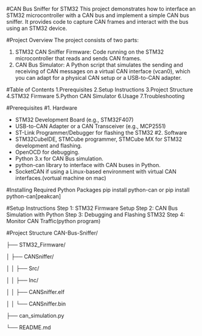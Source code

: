 #CAN Bus Sniffer for STM32
This project demonstrates how to interface an STM32 microcontroller with a CAN bus and implement a simple CAN bus sniffer. It provides code to capture CAN frames and interact with the bus using an STM32 device.

#Project Overview
The project consists of two parts:
1. STM32 CAN Sniffer Firmware: Code running on the STM32 microcontroller that reads and sends CAN frames.
2. CAN Bus Simulator: A Python script that simulates the sending and receiving of CAN messages on a virtual CAN interface (vcan0), which you can adapt for a physical CAN setup or a USB-to-CAN adapter.

#Table of Contents
1.Prerequisites
2.Setup Instructions
3.Project Structure
4.STM32 Firmware
5.Python CAN Simulator
6.Usage
7.Troubleshooting

#Prerequisites
#1. Hardware
- STM32 Development Board (e.g., STM32F407)
- USB-to-CAN Adapter or a CAN Transceiver (e.g., MCP2551)
- ST-Link Programmer/Debugger for flashing the STM32
#2. Software
- STM32CubeIDE, STMCube programmer, STMCube MX for STM32 development and flashing.
- OpenOCD for debugging.
- Python 3.x for CAN Bus simulation.
- python-can library to interface with CAN buses in Python.
- SocketCAN if using a Linux-based environment with virtual CAN interfaces.(vortual machine on mac)

#Installing Required Python Packages
pip install python-can or pip install python-can[peakcan]

#Setup Instructions
Step 1: STM32 Firmware Setup
Step 2: CAN Bus Simulation with Python
Step 3: Debugging and Flashing STM32
Step 4: Monitor CAN Traffic(python program)

#Project Structure
 CAN-Bus-Sniffer/

 ├── STM32_Firmware/
 
 │   ├── CANSniffer/
 
 │   │   ├── Src/
 
 │   │   ├── Inc/
 
 │   │   ├── CANSniffer.elf
 
 │   │   └── CANSniffer.bin

 ├── can_simulation.py

 └── README.md

